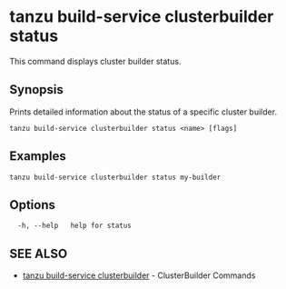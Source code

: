 # tanzu build-service clusterbuilder status

This command displays cluster builder status.

## Synopsis

Prints detailed information about the status of a specific cluster builder.

```console
tanzu build-service clusterbuilder status <name> [flags]
```

## Examples

```console
tanzu build-service clusterbuilder status my-builder
```

## Options

```console
  -h, --help   help for status
```

## SEE ALSO

* [tanzu build-service clusterbuilder](tanzu_build-service_clusterbuilder.hbs.md)	 - ClusterBuilder Commands
